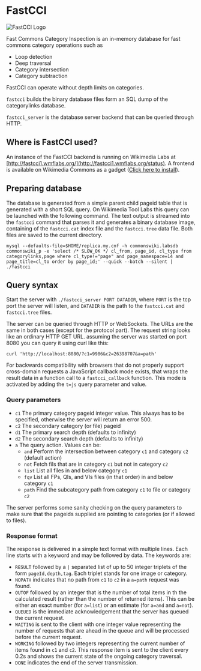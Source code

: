 FastCCI
=======

![FastCCI Logo](http://i.imgur.com/OPQOsVK.png)

Fast Commons Category Inspection is an in-memory database for fast commons category operations such as

* Loop detection
* Deep traversal
* Category intersection
* Category subtraction

FastCCI can operate without depth limits on categories.

```fastcci``` builds the binary database files form an SQL dump of the categorylinks database.

```fastcci_server``` is the database server backend that can be queried through HTTP.

## Where is FastCCI used?

An instance of the FastCCI backend is running on Wikimedia Labs at [http://fastcci1.wmflabs.org/](http://fastcci1.wmflabs.org/status). A frontend is available on Wikimedia Commons as a gadget ([Click here to install](https://commons.wikimedia.org/w/index.php?title=Help:FastCCI&withJS=MediaWiki:ActivateGadget.js&gadgetname=fastcci)).

## Preparing database

The database is generated from a simple parent child pageid table that is generated with a short SQL query. On Wikimedia Tool Labs this query can be launched with the following command. 
The text output is streamed into the ```fastcci``` command that parses it and generates a binary database image, containing of the ```fastcci.cat``` index file and the ```fastcci.tree``` data file.
Both files are saved to the current directory.

```
mysql --defaults-file=$HOME/replica.my.cnf -h commonswiki.labsdb commonswiki_p -e 'select /* SLOW_OK */ cl_from, page_id, cl_type from categorylinks,page where cl_type!="page" and page_namespace=14 and page_title=cl_to order by page_id;' --quick --batch --silent | ./fastcci
```

## Query syntax

Start the server with ```./fastcci_server PORT DATADIR```, where ```PORT``` is the tcp port the server will listen, and ```DATADIR``` is the path to the ```fastcci.cat``` and ```fastcci.tree``` files.

The server can be queried through HTTP or WebSockets. The URLs are the same in both cases (except for the protocol part). The request string looks like an ordinary HTTP GET URL.
assuming the server was started on port 8080 you can query it using curl like this:

```
curl 'http://localhost:8080/?c1=9986&c2=26398707&a=path'
```

For backwards compatibility with browsers that do not properly support cross-domain requests a JavaScript callback mode exists, that wraps the result data in a function call to a ```fastcci_callback``` function. This mode is activated by adding the 
```t=js``` query parameter and value.

### Query parameters

* ```c1``` The primary category pageid integer value. This always has to be specified, otherwise the server will return an error 500.
* ```c2``` The secondary category (or file) pageid
* ```d1``` The primary search depth (defaults to infinity)
* ```d2``` The secondary search depth (defaults to infinity)
* ```a``` The query action. Values can be:
  * ```and``` Perform the intersection between category ```c1``` and category ```c2``` (default action)
  * ```not``` Fetch fils that are in category ```c1``` but not in category ```c2```
  * ```list``` List all files in and below category ```c1```
  * ```fqv``` List all FPs, QIs, and VIs files (in that order) in and below category ```c1```
  * ```path``` Find the subcategory path from category ```c1``` to file or category ```c2```


The server performs some sanity checking on the query parameters to make sure that the pageids supplied are pointing to categories (or if allowed to files).

### Response format

The response is delivered in a simple text format with multiple lines. Each line starts with a keyword and may be followed by data. The keywords are:

* ```RESULT``` followed by a ```|``` separated list of  up to 50 integer triplets of the form ```pageId,depth,tag```. Each triplet stands for one image or category.
* ```NOPATH``` indicates that no path from ```c1``` to ```c2``` in a ```a=path``` request was found.
* ```OUTOF``` followed by an integer that is the number of total items in th the calculated result (rather than the number of returned items). This can be either an exact number (for ```a=list```) or an estimate (for ```a=and``` and ```a=not```).
* ```QUEUED``` is the immediate acknowledgement that the server has queued the current request.
* ```WAITING``` is sent to the client with one integer value representing the number of requests that are ahead in the queue and will be processed before the current request.
* ```WORKING``` followed by two integers representing the current number of items found in  ```c1``` and ```c2```. This response item is sent to the client every 0.2s and shows the current state of the ongoing category traversal.
* ```DONE``` indicates the end of the server transmission.

